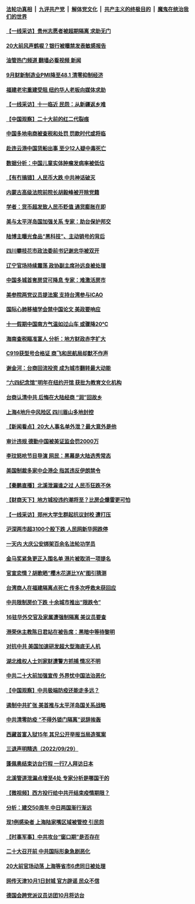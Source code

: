 ####  [法轮功真相](../../../../basic/blob/master/README.md?t=10010231) &nbsp;|&nbsp; [九评共产党](../../../../9ping.md/blob/master/README.md?t=10010231) &nbsp;|&nbsp; [解体党文化](../../../../jtdwh.md/blob/master/README.md?t=10010231)  &nbsp;|&nbsp; [共产主义的终极目的](../../../../gczydzjmd.md/blob/master/README.md?t=10010231) &nbsp;|&nbsp; [魔鬼在统治我们的世界](../../../../mgztzwmdsj.md/blob/master/README.md?t=10010231) 

#### [【一线采访】贵州志愿者被超期隔离 求助无门](../pages/nsc413/n13836203.md?t=10010231) 

#### [20大前风声鹤唳？银行被曝禁发表敏感报告](../pages/nsc413/n13836336.md?t=10010231) 

#### [油管热门频道 翻墙必看视频 新闻](http://209.250.226.216:81/youtube.html?10010231)

#### [9月财新制造业PMI降至48.1 清零抑制经济](../pages/nsc413/n13836244.md?t=10010231) 

#### [福建老宅重建受阻 纽约华人老板向媒体求助](../pages/nsc413/n13835942.md?t=10010231) 

#### [【一线采访】十一临近 民怨：从新疆返乡难](../pages/nsc413/n13836124.md?t=10010231) 

#### [【中国观察】二十大前的红二代裂痕](../pages/nsc413/n13836118.md?t=10010231) 

#### [中国多地电商被查税和处罚 罚款时代或将临](../pages/nsc413/n13836048.md?t=10010231) 

#### [赴连云港中国货船出事 至少12人疑中毒死亡](../pages/nsc413/n13836276.md?t=10010231) 

#### [数据分析：中国儿童实体肿瘤发病率被低估](../pages/nsc413/n13836062.md?t=10010231) 

#### [【有冇搞错】人民币大跌 中共神话破灭](../pages/nsc413/n13835616.md?t=10010231) 

#### [内蒙古高级法院前院长胡毅峰被开除党籍](../pages/nsc413/n13836147.md?t=10010231) 

#### [学者：货币超发致人民币贬值 通货膨胀在即](../pages/nsc413/n13836134.md?t=10010231) 

#### [美与太平洋岛国加强关系 专家：助台保护邦交](../pages/nsc413/n13836095.md?t=10010231) 

#### [陆博主曝光食品“黑科技”、主动销号的背后](../pages/nsc413/n13836018.md?t=10010231) 

#### [四川攀枝花市政法委前书记谢忠华被双开](../pages/nsc413/n13836111.md?t=10010231) 

#### [辽宁官场持续震荡 政协副主席孙远良被处理](../pages/nsc413/n13836012.md?t=10010231) 

#### [中国多城首套房贷可降息 专家：难激活房市](../pages/nsc413/n13836006.md?t=10010231) 

#### [美参院两党议员提法案 支持台湾参与ICAO](../pages/nsc413/n13835959.md?t=10010231) 

#### [国际心肺移植学会禁中国论文 美政要响应](../pages/nsc413/n13835695.md?t=10010231) 

#### [十一假期中国南方气温如过山车 或骤降20℃](../pages/nsc413/n13835824.md?t=10010231) 


#### [海南查税瞄准富人 分析：地方财政赤字扩大](../pages/nsc413/n13835957.md?t=10010231) 

#### [C919获型号合格证 商飞和民航局却默不作声](../pages/nsc413/n13835733.md?t=10010231) 

#### [谢金河：台商回流投资 成为城市翻转最大动能](../pages/nsc413/n13835791.md?t=10010231) 

#### [“六四纪念馆”明年在纽约开馆 获批为教育文化机构](../pages/nsc413/n13835932.md?t=10010231) 

#### [台商认清中共 后悔在大陆经商 “润”回故乡](../pages/nsc413/n13835758.md?t=10010231) 

#### [上海4地升中风险区 四川眉山多地封控](../pages/nsc413/n13835767.md?t=10010231) 

#### [【新闻看点】20大人事名单外泄？最大意外是他](../pages/nsc413/n13835496.md?t=10010231) 

#### [审计违规 德勤中国被美证监会罚2000万](../pages/nsc413/n13835766.md?t=10010231) 

#### [李玟怒呛节目导演 网民：黑幕是大陆选秀常态](../pages/nsc413/n13835691.md?t=10010231) 

#### [美国制裁多家中企港企 指其违反伊朗禁令](../pages/nsc413/n13835673.md?t=10010231) 

#### [【秦鹏直播】北溪泄漏谁之过 人民币狂跌不休](../pages/nsc413/n13835698.md?t=10010231) 

#### [【财商天下】地方城投违约潮将至？比房企爆雷更可怕](../pages/nsc413/n13835651.md?t=10010231) 

#### [【一线采访】郑州大学生群起抗议封校 遭打压](../pages/nsc413/n13835520.md?t=10010231) 

#### [沪深两市超3100个股下跌 人民网新华网跌停](../pages/nsc413/n13835682.md?t=10010231) 

#### [一天内 大庆公安绑架百余名法轮功学员](../pages/nsc413/n13835359.md?t=10010231) 

#### [金马奖紧急更正入围名单 港片被取消一项提名](../pages/nsc413/n13835650.md?t=10010231) 

#### [官宣恋情？胡歌晒“樱木花道比YA”图引猜测](../pages/nsc413/n13835667.md?t=10010231) 

#### [台湾商人在福建隔离点死亡 传多次呼救未获回应](../pages/nsc413/n13835622.md?t=10010231) 

#### [中共限制房价下跌 十余城市推出“限跌令”](../pages/nsc413/n13835670.md?t=10010231) 

#### [16驻华外交官及家属遭强制隔离 美议员要查](../pages/nsc413/n13835668.md?t=10010231) 

#### [港荣休主教陈日君站在被告席：黑暗中等待黎明](../pages/nsc413/n13835640.md?t=10010231) 

#### [对抗中共 美国加速研发超大型海底无人机](../pages/nsc413/n13835644.md?t=10010231) 

#### [湖北维权人士刘家财遭警方抓捕 情况不明](../pages/nsc413/n13835630.md?t=10010231) 

#### [中共二十大前加强宣传 外界忧中国法治恶化](../pages/nsc413/n13835637.md?t=10010231) 

#### [【中国观察】中共极端防疫还能走多远？](../pages/nsc413/n13835529.md?t=10010231) 

#### [遏制中共扩张 美首推与太平洋岛国关系战略](../pages/nsc413/n13835479.md?t=10010231) 

#### [中共清零防疫 “不得外锁门隔离”说辞挨轰](../pages/nsc413/n13835291.md?t=10010231) 

#### [西藏首富入狱15年 其兄公开举报当局造冤案](../pages/nsc413/n13835530.md?t=10010231) 

#### [三退声明精选（2022/09/29）](../pages/nsc413/n13835570.md?t=10010231) 

#### [蓬佩奥结束访台行程 一行7人拜访日本](../pages/nsc413/n13835377.md?t=10010231) 

#### [北溪管道泄漏点增至4处 专家分析是哪国干的](../pages/nsc413/n13835543.md?t=10010231) 

#### [【微视频】西方投行给中共开结束疫情期限？](../pages/nsc413/n13834827.md?t=10010231) 

#### [分析：建交50周年 中日两国渐行渐远](../pages/nsc413/n13835405.md?t=10010231) 

#### [现1例感染者 上海陆家嘴区域被管控 引民怨](../pages/nsc413/n13835313.md?t=10010231) 

#### [【时事军事】中共攻台“窗口期”是否存在](../pages/nsc413/n13835095.md?t=10010231) 

#### [二十大召开前 中共国际形象急剧恶化](../pages/nsc413/n13835240.md?t=10010231) 

#### [20大前官场动荡 上海等省市6虎同日被处理](../pages/nsc413/n13835196.md?t=10010231) 

#### [网传天津10月1日封城 官方辟谣 民众不信](../pages/nsc413/n13835014.md?t=10010231) 

#### [德国会跨党派议员访团10月将访台](../pages/nsc413/n13835245.md?t=10010231) 

<img src='http://gfw-breaker.win/goodnews/indexes/nsc413.md' width='0px' height='0px'/>

